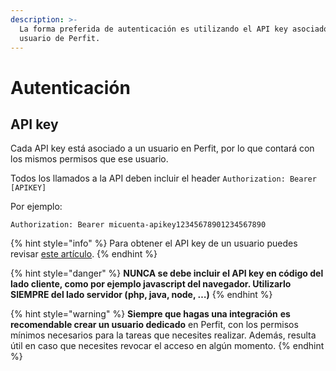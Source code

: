 ```yaml
---
description: >-
  La forma preferida de autenticación es utilizando el API key asociado a un
  usuario de Perfit.
---
```


# Autenticación

## API key

Cada API key está asociado a un usuario en Perfit, por lo que contará con los mismos permisos que ese usuario.

Todos los llamados a la API deben incluir el header `Authorization: Bearer [APIKEY]`

Por ejemplo:

```text
Authorization: Bearer micuenta-apikey12345678901234567890
```

{% hint style="info" %}
Para obtener el API key de un usuario puedes revisar [este artículo](https://docs.myperfit.com/es/articles/1437451-como-obtener-mi-api-key).
{% endhint %}

{% hint style="danger" %}
**NUNCA se debe incluir el API key en código del lado cliente, como por ejemplo javascript del navegador. Utilizarlo SIEMPRE del lado servidor \(php, java, node, …\)**
{% endhint %}

{% hint style="warning" %}
**Siempre que hagas una integración** **es recomendable crear un usuario dedicado** en Perfit, con los permisos mínimos necesarios para la tareas que necesites realizar. Además, resulta útil en caso  que necesites revocar el acceso en algún momento.
{% endhint %}



